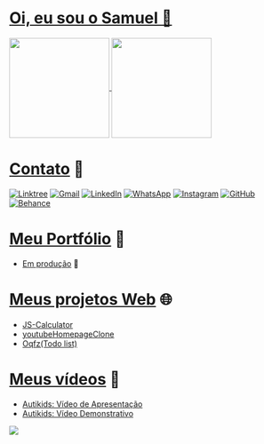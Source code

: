 # **[Oi, eu sou o Samuel 👋](https://linktr.ee/sampereirabrt)**

<a href="https://linktr.ee/sampereirabrt" target="_blank">
  <img height=180 align="center" src="https://github-readme-stats.vercel.app/api?username=samubarreto&theme=tokyonight&show_icons=true" />
  <img height=180 align="center" src="https://github-readme-stats.vercel.app/api/top-langs?username=samubarreto&layout=compact&langs_count=8&theme=tokyonight" />
</a>

# [Contato](https://linktr.ee/sampereirabrt) 📧
[![Linktree](https://img.shields.io/badge/linktree-1de9b6?style=for-the-badge&logo=linktree&logoColor=white)](https://linktr.ee/sampereirabrt)
[![Gmail](https://img.shields.io/badge/Gmail-D14836?style=for-the-badge&logo=gmail&logoColor=white)](mailto:samu.barreto2004@gmail.com)
[![LinkedIn](https://img.shields.io/badge/linkedin-%230077B5.svg?style=for-the-badge&logo=linkedin&logoColor=white)](https://www.linkedin.com/in/samubarreto/)
[![WhatsApp](https://img.shields.io/badge/WhatsApp-25D366?style=for-the-badge&logo=whatsapp&logoColor=white)](https://api.whatsapp.com/send?phone=5514997973585)
[![Instagram](https://img.shields.io/badge/Instagram-%23E4405F.svg?style=for-the-badge&logo=Instagram&logoColor=white)](https://www.instagram.com/sampereirabrt/)
[![GitHub](https://img.shields.io/badge/github-%23121011.svg?style=for-the-badge&logo=github&logoColor=white)](https://github.com/samubarreto)
[![Behance](https://img.shields.io/badge/Behance-1769ff?style=for-the-badge&logo=behance&logoColor=white)](https://www.behance.net/sampbrtdesign)

# [Meu Portfólio](https://github.com/samubarreto/Portfolio) 📁
+ [Em produção](https://samubarreto.github.io/Portfolio/) 🔨

# [Meus projetos Web](https://linktr.ee/sampereirabrt) 🌐
+ [JS-Calculator](https://samubarreto.github.io/js-calculator/)
+ [youtubeHomepageClone](https://samubarreto.github.io/youtubeHomepageClone/)
+ [Oqfz(Todo list)](https://samubarreto.github.io/Oqfz-Todo-list/)

# [Meus vídeos](https://linktr.ee/sampereirabrt) 🎥
+ [Autikids: Vídeo de Apresentação](https://www.youtube.com/watch?v=gwaOvcCb9-w)
+ [Autikids: Vídeo Demonstrativo](https://www.youtube.com/watch?v=HsBhddAzQME)

![](https://komarev.com/ghpvc/?username=samubarreto)
